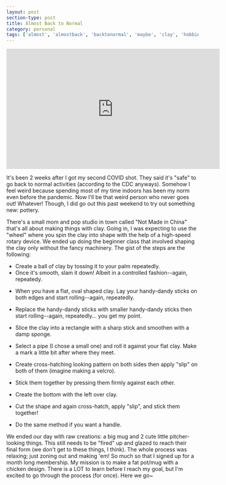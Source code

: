 ```yaml
---
layout: post
section-type: post
title: Almost Back to Normal
category: personal
tags: ['almost', 'almostback', 'backtonormal', 'maybe', 'clay', 'hobbies']
---
```

<p align="center">
	<div class="videoWrapper">
        <iframe width="560" height="315" src="https://www.youtube.com/embed/wWO6bdVrmak" frameborder="0" allow="accelerometer; autoplay; encrypted-media; gyroscope; picture-in-picture" allowfullscreen></iframe>
	</div>
</p>


It's been 2 weeks after I got my second COVID shot. They said it's "safe" to go back to normal activities (according to the CDC anyways). Somehow I feel weird because spending most of my time indoors has been my norm even before the pandemic. Now I'll be that weird person who never goes out! Whatever! Though, I did go out this past weekend to try out something new: pottery. 

There's a small mom and pop studio in town called "Not Made in China" that's all about making things with clay. Going in, I was expecting to use the "wheel" where you spin the clay into shape with the help of a high-speed rotary device. We ended up doing the beginner class that involved shaping the clay only without the fancy machinery. The gist of the steps are the following:

<ul>
	<li>Create a ball of clay by tossing it to your palm repeatedly.</li>
	<li>Once it's smooth, slam it down! Albeit in a controlled fashion--again, repeatedy.</li>
</ul>

* When you have a flat, oval shaped clay. Lay your handy-dandy sticks on both edges and start rolling--again, repeatedly.&nbsp;

* Replace the handy-dandy sticks with smaller handy-dandy sticks then start rolling--again, repeatedly... you get my point.&nbsp;

* Slice the clay into a rectangle with a sharp stick and smoothen with a damp sponge.&nbsp;

* Select a pipe (I chose a small one) and roll it against your flat clay. Make a mark a little bit after where they meet.&nbsp;

* Create cross-hatching looking pattern on both sides then apply "slip" on both of them (imagine making a velcro).&nbsp;

* Stick them together by pressing them firmly against each other.&nbsp;

* Create the bottom with the left over clay.&nbsp;

* Cut the shape and again cross-hatch, apply "slip", and stick them together!&nbsp;

* Do the same method if you want a handle.&nbsp;

We ended our day with raw creations: a big mug and 2 cute little pitcher-looking things. This still needs to be "fired" up and glazed to reach their final form (we don't get to these things, I think). The whole process was relaxing; just zoning out and making 'em! So much so that I signed up for a month long membership. My mission is to make a fat pot/mug with a chicken design. There is a LOT to learn before I reach my goal, but I'm excited to go through the process (for once). Here we go~

